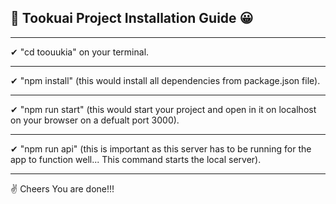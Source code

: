 ## 📍 Tookuai Project Installation Guide 😀
* * * 
 ✔ "cd toouukia" on your terminal.
 * * *
 ✔ "npm install" (this would install all dependencies from package.json file).
  * * *
 ✔ "npm run start" (this would start your project and open in it on localhost on your browser on a defualt port 3000).
* * *
 ✔ "npm run api" (this is important as this server has to be running for the app to function well... This command starts the local server).
* * *
✌ Cheers You are done!!!